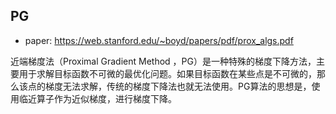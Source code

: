 ## PG
- paper: https://web.stanford.edu/~boyd/papers/pdf/prox_algs.pdf

近端梯度法（Proximal Gradient Method ，PG）是一种特殊的梯度下降方法，主要用于求解目标函数不可微的最优化问题。如果目标函数在某些点是不可微的，那么该点的梯度无法求解，传统的梯度下降法也就无法使用。PG算法的思想是，使用临近算子作为近似梯度，进行梯度下降。

[^1]: https://blog.csdn.net/Chaolei3/article/details/81320940
